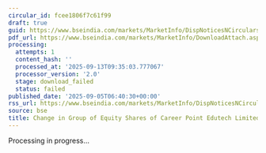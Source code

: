 ```yaml
---
circular_id: fcee1806f7c61f99
draft: true
guid: https://www.bseindia.com/markets/MarketInfo/DispNoticesNCirculars.aspx?Noticeid={B633095F-BEE8-40E6-925C-6DFBFD1AD1B6}&noticeno=20250905-3&dt=09/05/2025&icount=3&totcount=43&flag=0
pdf_url: https://www.bseindia.com/markets/MarketInfo/DownloadAttach.aspx?id=20250905-3&attachedId=
processing:
  attempts: 1
  content_hash: ''
  processed_at: '2025-09-13T09:35:03.777067'
  processor_version: '2.0'
  stage: download_failed
  status: failed
published_date: '2025-09-05T06:40:30+00:00'
rss_url: https://www.bseindia.com/markets/MarketInfo/DispNoticesNCirculars.aspx?Noticeid={B633095F-BEE8-40E6-925C-6DFBFD1AD1B6}&noticeno=20250905-3&dt=09/05/2025&icount=3&totcount=43&flag=0
source: bse
title: Change in Group of Equity Shares of Career Point Edutech Limited
---
```


Processing in progress...